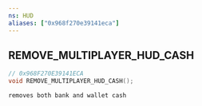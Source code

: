 ```yaml
---
ns: HUD
aliases: ["0x968f270e39141eca"]
---
```

## REMOVE_MULTIPLAYER_HUD_CASH

```c
// 0x968F270E39141ECA
void REMOVE_MULTIPLAYER_HUD_CASH();
```

```
removes both bank and wallet cash
```
